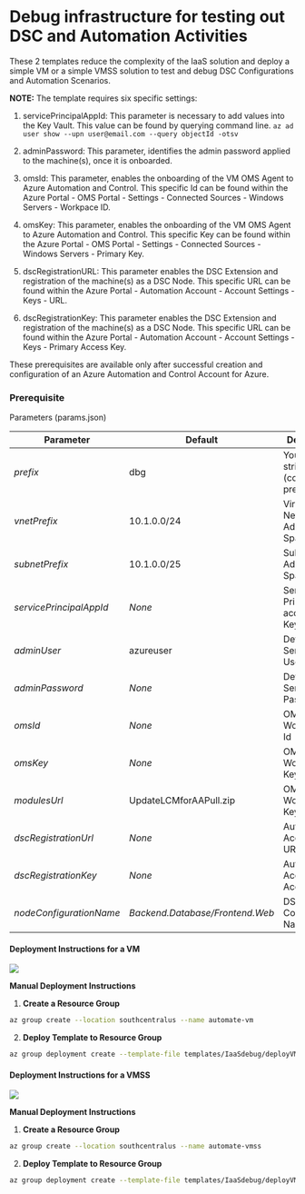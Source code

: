 # Debug infrastructure for testing out DSC and Automation Activities

These 2 templates reduce the complexity of the IaaS solution and deploy a simple VM or a simple VMSS solution to test and debug DSC Configurations and Automation Scenarios.


<b>NOTE:</b> The template requires six specific settings:

1. servicePrincipalAppId: This parameter is necessary to add values into the Key Vault. This value can be found by querying command line. `az ad user show --upn user@email.com --query objectId -otsv` 

2. adminPassword:  This parameter, identifies the admin password applied to the machine(s), once it is onboarded. 

3. omsId: This parameter, enables the onboarding of the VM OMS Agent to Azure Automation and Control. This specific Id can be found within the Azure Portal - OMS Portal - Settings - Connected Sources - Windows Servers - Workpace ID.

4. omsKey: This parameter, enables the onboarding of the VM OMS Agent to Azure Automation and Control. This specific Key can be found within the Azure Portal - OMS Portal - Settings - Connected Sources - Windows Servers - Primary Key.

5. dscRegistrationURL: This parameter enables the DSC Extension and registration of the machine(s) as a DSC Node. This specific URL can be found within the Azure Portal - Automation Account - Account Settings - Keys - URL. 

6. dscRegistrationKey: This parameter enables the DSC Extension and registration of the machine(s) as a DSC Node. This specific URL can be found within the Azure Portal - Automation Account - Account Settings - Keys - Primary Access Key. 

These prerequisites are available only after successful creation and configuration of an Azure Automation and Control Account for Azure.


### Prerequisite

Parameters (params.json)

| Parameter                 | Default                         | Description                                |
| ------------------------- | ------------------------------- | ------------------------------------------ |
| _prefix_                  | dbg                             | Your unique string (company prefix)        |
| _vnetPrefix_              | 10.1.0.0/24                     | Virtual Network Address Space              |
| _subnetPrefix_            | 10.1.0.0/25                     | Subnet Address Space                       |
| _servicePrincipalAppId_   | _None_                          | Service Principal to access KeyVault       |
| _adminUser_               | azureuser                       | Default Servers Username                   |
| _adminPassword_           | _None_                          | Default Servers Password                   |
| _omsId_                   | _None_                          | OMS Workspace Id                           |
| _omsKey_                  | _None_                          | OMS Workspace Key                          |
| _modulesUrl_              | UpdateLCMforAAPull.zip          | OMS Workspace Key                          |
| _dscRegistrationUrl_      | _None_                          | Automation Account DSC URL                 |
| _dscRegistrationKey_      | _None_                          | Automation Account Access Key              |
| _nodeConfigurationName_   | _Backend.Database/Frontend.Web_ | DSC Node Configuration Name                |



#### Deployment Instructions for a VM

<a href="https://portal.azure.com/#create/Microsoft.Template/uri/https%3A%2F%2Fraw.githubusercontent.com%2FAzure%2Fdanielscholl%2Fmaster%2Fazure-automation-arm%2Ftemplates%2FIaaSdebug%2FdeployVM.json" target="_blank">
    <img src="http://azuredeploy.net/deploybutton.png"/>
</a>

__Manual Deployment Instructions__

1. __Create a Resource Group__

```bash
az group create --location southcentralus --name automate-vm
```

2. __Deploy Template to Resource Group__

```bash
az group deployment create --template-file templates/IaaSdebug/deployVM.json --parameters templates/IaaSdebug/params.json --resource-group automate-vm
```



#### Deployment Instructions for a VMSS

<a href="https://portal.azure.com/#create/Microsoft.Template/uri/https%3A%2F%2Fraw.githubusercontent.com%2FAzure%2Fdanielscholl%2Fmaster%2Fazure-automation-arm%2Ftemplates%2FIaaSdebug%2FdeployVMSS.json" target="_blank">
    <img src="http://azuredeploy.net/deploybutton.png"/>
</a>

__Manual Deployment Instructions__

1. __Create a Resource Group__

```bash
az group create --location southcentralus --name automate-vmss
```

2. __Deploy Template to Resource Group__

```bash
az group deployment create --template-file templates/IaaSdebug/deployVMSS.json --parameters templates/IaaSdebug/params.json --resource-group automate-vmss
```
